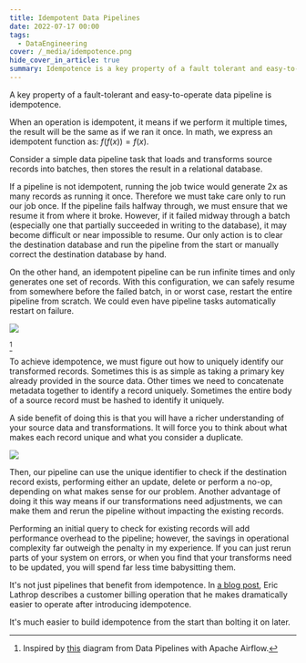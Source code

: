 ```yaml
---
title: Idempotent Data Pipelines
date: 2022-07-17 00:00
tags:
  - DataEngineering
cover: /_media/idempotence.png
hide_cover_in_article: true
summary: Idempotence is a key property of a fault tolerant and easy-to-operate data pipeline
---
```


A key property of a fault-tolerant and easy-to-operate data pipeline is idempotence.

When an operation is idempotent, it means if we perform it multiple times, the result will be the same as if we ran it once. In math, we express an idempotent function as: $f(f(x)) = f(x)$.

Consider a simple data pipeline task that loads and transforms source records into batches, then stores the result in a relational database.

If a pipeline is not idempotent, running the job twice would generate 2x as many records as running it once. Therefore we must take care only to run our job once. If the pipeline fails halfway through, we must ensure that we resume it from where it broke. However, if it failed midway through a batch (especially one that partially succeeded in writing to the database), it may become difficult or near impossible to resume. Our only action is to clear the destination database and run the pipeline from the start or manually correct the destination database by hand.

On the other hand, an idempotent pipeline can be run infinite times and only generates one set of records. With this configuration, we can safely resume from somewhere before the failed batch, in or worst case, restart the entire pipeline from scratch. We could even have pipeline tasks automatically restart on failure.

<img src="/_media/idempotent-data-pipeline-example.png"></img>

[^1]

To achieve idempotence, we must figure out how to uniquely identify our transformed records. Sometimes this is as simple as taking a primary key already provided in the source data. Other times we need to concatenate metadata together to identify a record uniquely. Sometimes the entire body of a source record must be hashed to identify it uniquely.

A side benefit of doing this is that you will have a richer understanding of your source data and transformations. It will force you to think about what makes each record unique and what you consider a duplicate.

<img src="/_media/idempotent-unique-identifier.png"></img>

Then, our pipeline can use the unique identifier to check if the destination record exists, performing either an update, delete or perform a no-op, depending on what makes sense for our problem. Another advantage of doing it this way means if our transformations need adjustments, we can make them and rerun the pipeline without impacting the existing records.

Performing an initial query to check for existing records will add performance overhead to the pipeline; however, the savings in operational complexity far outweigh the penalty in my experience. If you can just rerun parts of your system on errors, or when you find that your transforms need to be updated, you will spend far less time babysitting them.

It's not just pipelines that benefit from idempotence. In [a blog post](https://ericlathrop.com/2021/04/idempotence-now-prevents-pain-later/), Eric Lathrop describes a customer billing operation that he makes dramatically easier to operate after introducing idempotence.

It's much easier to build idempotence from the start than bolting it on later.

[^1]: Inspired by [this](https://livebook.manning.com/concept/apache-airflow/idempotent-task) diagram from Data Pipelines with Apache Airflow.
[^2]: Idempotence is closely related to [Declarative programming](https://en.wikipedia.org/wiki/Declarative_programming), a paradigm used amongst Infrastructure As Code practitioners.